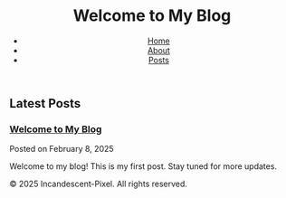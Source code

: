 <!DOCTYPE html>
<html lang="en">
<head>
    <meta charset="UTF-8">
    <meta name="viewport" content="width=device-width, initial-scale=1.0">
    <link rel="stylesheet" href="styles.css">
</head>
<body>
    <header>
        <h1>Welcome to My Blog</h1>
        <nav>
            <ul>
                <li><a href="index.html">Home</a></li>
                <li><a href="about.html">About</a></li>
                <li><a href="posts.html">Posts</a></li>
            </ul>
        </nav>
    </header>
    <main>
        <section>
            <h2>Latest Posts</h2>
            <article>
                <h3><a href="posts/welcome-to-my-blog.html">Welcome to My Blog</a></h3>
                <p>Posted on February 8, 2025</p>
                <p>Welcome to my blog! This is my first post. Stay tuned for more updates.</p>
            </article>
        </section>
    </main>
    <footer>
        <p>&copy; 2025 Incandescent-Pixel. All rights reserved.</p>
    </footer>
</body>
</html>

